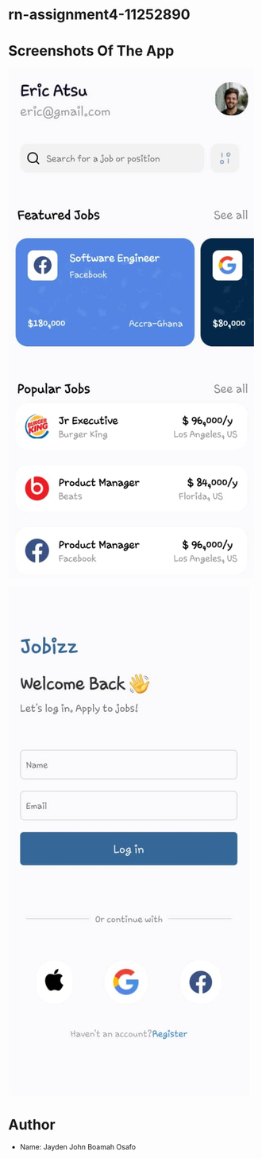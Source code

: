 # rn-assignment4-11252890

# Screenshots Of The App

![SCREENSHOT OF THE APP](./rn-assignment4-11252890/assets/WhatsApp%20Image%202024-06-18%20at%2022.55.37_185ac8e2.jpg)

![SCREENSHOT OF THE APP](./rn-assignment4-11252890/assets/WhatsApp%20Image%202024-06-18%20at%2023.07.03_ffc611d1.jpg)

# Author

- Name: Jayden John Boamah Osafo